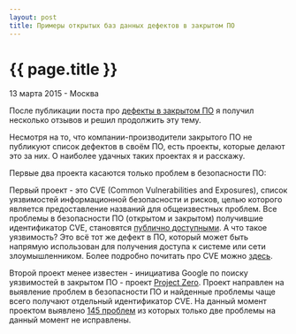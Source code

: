 ```yaml
---
layout: post
title: Примеры открытых баз данных дефектов в закрытом ПО
---
```


{{ page.title }}
================

<p class="meta">13 марта 2015 - Москва</p>

После публикации поста про
[дефекты в закрытом ПО](http://blog.bronevichok.ru/2015/02/25/bugs-in-closed-software.html)
я получил несколько отзывов и решил продолжить эту тему.

Несмотря на то, что компании-производители закрытого ПО не публикуют
список дефектов в своём ПО, есть проекты, которые делают это за них.
О наиболее удачных таких проектах я и расскажу.

Первые два проекта касаются только проблем в безопасности ПО:

Первый проект - это CVE (Common Vulnerabilities and Exposures),
список уязвимостей информационной безопасности и рисков, целью которого
является предоставление названий для общеизвестных проблем. Все проблемы в безопасности
ПО (открытом и закрытом) получившие идентификатор CVE, становятся
[публично доступными](https://cve.mitre.org/cve/index.html).
А что такое уязвимость? Это всё тот же дефект в ПО, который может быть напрямую
использован для получения доступа к системе или сети злоумышленником.
Более подробно почитать про CVE можно [здесь](https://cve.mitre.org/about/faqs.html).

Второй проект менее известен - инициатива Google по поиску уязвимостей в закрытом ПО -
проект [Project Zero](https://code.google.com/p/google-security-research/).
Проект направлен на выявление проблем в безопасности ПО и найденные проблемы
чаще всего получают отдельный идентификатор CVE. На данный момент проектом
выявлено [145 проблем](https://code.google.com/p/google-security-research/issues/list?can=1&q=&colspec=ID+Type+Status+Priority+Milestone+Owner+Summary&cells=tiles) из которых только две проблемы
на данный момент не исправлены.

<!--
Каждый проект выявляет проблемы в безопасности ПО, которые могут повлечь
потери для компаний, использующих такое ПО. Обычно разглашение используется в
целях оказания давления на производителей ПО.

- [Rebooting Responsible Disclosure: a focus on protecting end users](http://googleonlinesecurity.blogspot.ru/2010/07/rebooting-responsible-disclosure-focus.html)
- [Schneier: Full Disclosure of Security Vulnerabilities a 'Damned Good Idea'](https://www.schneier.com/essays/archives/2007/01/schneier_full_disclo.html)
- [Coordinated Vulnerability Disclosure](https://technet.microsoft.com/en-us/security/dn467923.aspx)
- [A Call for Better Coordinated Vulnerability Disclosure](http://blogs.technet.com/b/msrc/archive/2015/01/11/a-call-for-better-coordinated-vulnerability-disclosure.aspx)
-->
